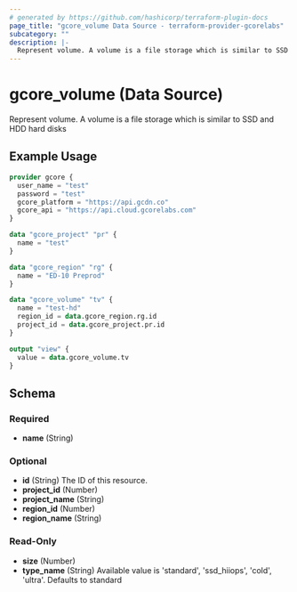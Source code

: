 ```yaml
---
# generated by https://github.com/hashicorp/terraform-plugin-docs
page_title: "gcore_volume Data Source - terraform-provider-gcorelabs"
subcategory: ""
description: |-
  Represent volume. A volume is a file storage which is similar to SSD and HDD hard disks
---
```


# gcore_volume (Data Source)

Represent volume. A volume is a file storage which is similar to SSD and HDD hard disks

## Example Usage

```terraform
provider gcore {
  user_name = "test"
  password = "test"
  gcore_platform = "https://api.gcdn.co"
  gcore_api = "https://api.cloud.gcorelabs.com"
}

data "gcore_project" "pr" {
  name = "test"
}

data "gcore_region" "rg" {
  name = "ED-10 Preprod"
}

data "gcore_volume" "tv" {
  name = "test-hd"
  region_id = data.gcore_region.rg.id
  project_id = data.gcore_project.pr.id
}

output "view" {
  value = data.gcore_volume.tv
}
```

<!-- schema generated by tfplugindocs -->
## Schema

### Required

- **name** (String)

### Optional

- **id** (String) The ID of this resource.
- **project_id** (Number)
- **project_name** (String)
- **region_id** (Number)
- **region_name** (String)

### Read-Only

- **size** (Number)
- **type_name** (String) Available value is 'standard', 'ssd_hiiops', 'cold', 'ultra'. Defaults to standard


